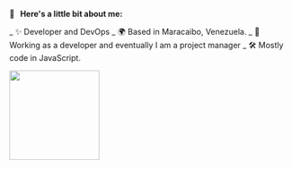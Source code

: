 
**👋 &nbsp; Here's a little bit about me:**

_ ✨  Developer and DevOps
_ 🌍  Based in Maracaibo, Venezuela.
_ 💼  Working as a developer and eventually I am a project manager
_ 🛠  Mostly code in JavaScript.

<a href="https://github.com/ejacevedo">
  <img height="160em" src="https://github-readme-stats.vercel.app/api/top-langs/?username=ejacevedo&layout=compact&theme=vue">
</a>
